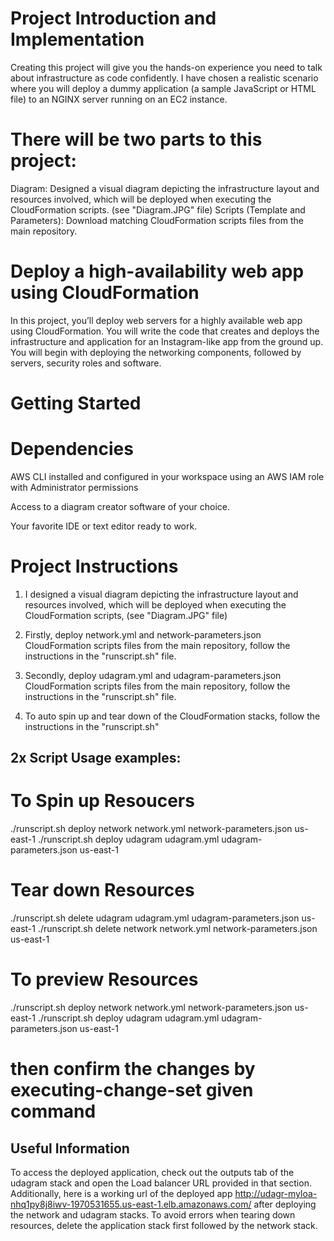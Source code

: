 # Project Introduction and Implementation

Creating this project will give you the hands-on experience you need to talk about infrastructure as code confidently. I have chosen a realistic scenario where you will deploy a dummy application (a sample JavaScript or HTML file) to an NGINX server running on an EC2 instance.

# There will be two parts to this project:

Diagram: Designed a visual diagram depicting the infrastructure layout and resources involved, which will be deployed when executing the CloudFormation scripts. (see "Diagram.JPG" file)
Scripts (Template and Parameters): Download matching CloudFormation scripts files from the main repository.

# Deploy a high-availability web app using CloudFormation
In this project, you’ll deploy web servers for a highly available web app using CloudFormation. You will write the code that creates and deploys the infrastructure and application for an Instagram-like app from the ground up. You will begin with deploying the networking components, followed by servers, security roles and software. 

# Getting Started
# Dependencies
AWS CLI installed and configured in your workspace using an AWS IAM role with Administrator permissions 

Access to a diagram creator software of your choice.

Your favorite IDE or text editor ready to work.

# Project Instructions

1. I designed a visual diagram depicting the infrastructure layout and resources involved, which will be deployed when executing the CloudFormation scripts, (see "Diagram.JPG" file)

2. Firstly, deploy network.yml and network-parameters.json CloudFormation scripts files from the main repository, follow the instructions in the "runscript.sh" file.

3. Secondly, deploy udagram.yml and udagram-parameters.json CloudFormation scripts files from the main repository, follow the instructions in the "runscript.sh" file.

4. To auto spin up and tear down of the CloudFormation stacks, follow the instructions in the "runscript.sh" 



## 2x Script Usage examples:


# To Spin up Resoucers
./runscript.sh deploy network network.yml network-parameters.json us-east-1
./runscript.sh deploy udagram udagram.yml udagram-parameters.json us-east-1

# Tear down Resources
./runscript.sh delete udagram udagram.yml udagram-parameters.json us-east-1
./runscript.sh delete network network.yml network-parameters.json us-east-1

# To preview Resources 
./runscript.sh deploy network network.yml network-parameters.json us-east-1
./runscript.sh deploy udagram udagram.yml udagram-parameters.json us-east-1
# then confirm the changes by executing-change-set given command

## Useful Information
To access the deployed application, check out the outputs tab of the udagram stack and open the Load balancer URL provided in that section.
Additionally, here is a working url of the deployed app http://udagr-myloa-nhq1py8j8iwv-1970531655.us-east-1.elb.amazonaws.com/ after deploying the network and udagram stacks.
To avoid errors when tearing down resources, delete the application stack first followed by the network stack.








